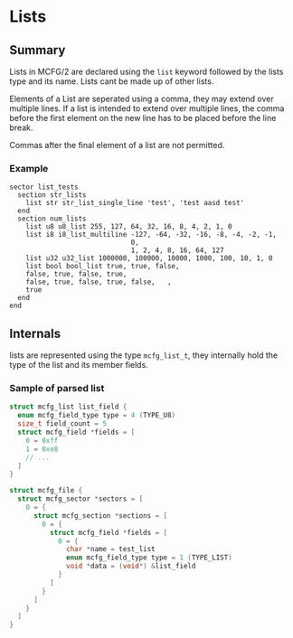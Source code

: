 # Lists
## Summary
Lists in MCFG/2 are declared using the `list` keyword followed by the lists type
and its name. Lists cant be made up of other lists.

Elements of a List are seperated using a comma, they may extend over multiple
lines. If a list is intended to extend over multiple lines, the comma before the
first element on the new line has to be placed before the line break.

Commas after the final element of a list are not permitted.

### Example
```mcfg
sector list_tests
  section str_lists
    list str str_list_single_line 'test', 'test aasd test'
  end
  section num_lists
    list u8 u8_list 255, 127, 64, 32, 16, 8, 4, 2, 1, 0
    list i8 i8_list_multiline -127, -64, -32, -16, -8, -4, -2, -1,
                              0,
                              1, 2, 4, 8, 16, 64, 127
    list u32 u32_list 1000000, 100000, 10000, 1000, 100, 10, 1, 0
    list bool bool_list true, true, false, 
    false, true, false, true,
    false, true, false, true, false,   ,   
    true
  end
end
```

## Internals
lists are represented using the type `mcfg_list_t`, they internally hold the type
of the list and its member fields.

### Sample of parsed list
```c
struct mcfg_list list_field {
  enum mcfg_field_type type = 4 (TYPE_U8)
  size_t field_count = 5
  struct mcfg_field *fields = [
    0 = 0xff
    1 = 0xe8
    // ...
  ]
}

struct mcfg_file {
  struct mcfg_sector *sectors = [
    0 = {
      struct mcfg_section *sections = [
        0 = {
          struct mcfg_field *fields = [
            0 = {
              char *name = test_list
              enum mcfg_field_type type = 1 (TYPE_LIST)
              void *data = (void*) &list_field
            }
          ]
        }
      ]
    }
  ]
}
```

